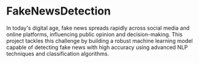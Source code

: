 # FakeNewsDetection
In today's digital age, fake news spreads rapidly across social media and online platforms, influencing public opinion and decision-making. This project tackles this challenge by building a robust machine learning model capable of detecting fake news with high accuracy using advanced NLP techniques and classification algorithms.
